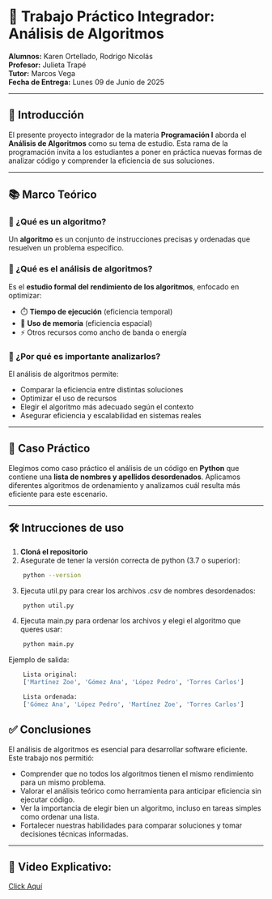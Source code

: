 # 📘 Trabajo Práctico Integrador: Análisis de Algoritmos

**Alumnos:** Karen Ortellado, Rodrigo Nicolás  
**Profesor:** Julieta Trapé  
**Tutor:** Marcos Vega  
**Fecha de Entrega:** Lunes 09 de Junio de 2025

---

## 📌 Introducción

El presente proyecto integrador de la materia **Programación I** aborda el **Análisis de Algoritmos** como su tema de estudio. Esta rama de la programación invita a los estudiantes a poner en práctica nuevas formas de analizar código y comprender la eficiencia de sus soluciones.

---

## 📚 Marco Teórico

### 🔹 ¿Qué es un algoritmo?

Un **algoritmo** es un conjunto de instrucciones precisas y ordenadas que resuelven un problema específico.

### 🔹 ¿Qué es el análisis de algoritmos?

Es el **estudio formal del rendimiento de los algoritmos**, enfocado en optimizar:
- ⏱️ **Tiempo de ejecución** (eficiencia temporal)
- 🧠 **Uso de memoria** (eficiencia espacial)
- ⚡ Otros recursos como ancho de banda o energía

### 🔹 ¿Por qué es importante analizarlos?

El análisis de algoritmos permite:
- Comparar la eficiencia entre distintas soluciones
- Optimizar el uso de recursos
- Elegir el algoritmo más adecuado según el contexto
- Asegurar eficiencia y escalabilidad en sistemas reales

---

## 🧪 Caso Práctico

Elegimos como caso práctico el análisis de un código en **Python** que contiene una **lista de nombres y apellidos desordenados**. Aplicamos diferentes algoritmos de ordenamiento y analizamos cuál resulta más eficiente para este escenario.

---

## 🛠️ Intrucciones de uso  
1. **Cloná el repositorio**
2. Asegurate de tener la versión correcta de python (3.7 o superior):
```bash
    python --version
```
3. Ejecuta util.py para crear los archivos .csv de nombres desordenados:
```bash
    python util.py
```
4. Ejecuta main.py para ordenar los archivos y elegi el algoritmo que queres usar:
```bash
    python main.py
```

Ejemplo de salida:
```bash
    Lista original:
    ['Martínez Zoe', 'Gómez Ana', 'López Pedro', 'Torres Carlos']

    Lista ordenada:
    ['Gómez Ana', 'López Pedro', 'Martínez Zoe', 'Torres Carlos']
```

## ✅ Conclusiones

El análisis de algoritmos es esencial para desarrollar software eficiente. Este trabajo nos permitió:

- Comprender que no todos los algoritmos tienen el mismo rendimiento para un mismo problema.
- Valorar el análisis teórico como herramienta para anticipar eficiencia sin ejecutar código.
- Ver la importancia de elegir bien un algoritmo, incluso en tareas simples como ordenar una lista.
- Fortalecer nuestras habilidades para comparar soluciones y tomar decisiones técnicas informadas.

---

## 🎥 Video Explicativo:
[Click Aquí](https://www.youtube.com/watch?v=QGrGoqP0j7w)